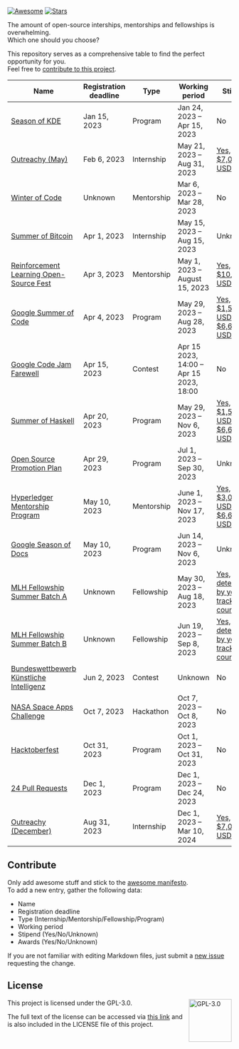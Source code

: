 [![Awesome](https://awesome.re/badge.svg)](https://awesome.re)
[![Stars](https://img.shields.io/github/stars/WebSnke/Open-Source-Opportunity?style=flat)](https://github.com/WebSnke/Open-Source-Opportunity-2023/stargazers)

The amount of open-source interships, mentorships and fellowships is overwhelming.\
Which one should you choose?

This repository serves as a comprehensive table to find the perfect opportunity for you.\
Feel free to [contribute to this project](#contribute).

| Name | Registration deadline | Type | Working period | Stipend | Awards |
| ---- | --------------------- | ---- | -------------- | ------- | ------ |
| [Season of KDE](https://season.kde.org/) | Jan 15, 2023 | Program | Jan 24, 2023 – Apr 15, 2023 | No | [Yes, certificates and merchandise](https://season.kde.org/) |
| [Outreachy (May)](https://www.outreachy.org/) | Feb 6, 2023 | Internship | May 21, 2023 – Aug 31, 2023 | [Yes, $7,000 USD](https://www.outreachy.org/) | Unknown |
| [Winter of Code](https://winterofcode.com/) | Unknown | Mentorship | Mar 6, 2023 – Mar 28, 2023 | No | Unknown |
| [Summer of Bitcoin](https://www.summerofbitcoin.org) | Apr 1, 2023 | Internship | May 15, 2023 – Aug 15, 2023 | Unknown | [Yes, jobs and internships](https://guide.summerofbitcoin.org/about/what-is-summer-of-bitcoin) |
| [Reinforcement Learning Open-Source Fest](https://www.microsoft.com/en-us/research/academic-program/rl-open-source-fest/) | Apr 3, 2023 | Mentorship | May 1, 2023 – August 15, 2023 | [Yes, $10,000 USD](https://www.microsoft.com/en-us/research/academic-program/rl-open-source-fest/) | Unknown |
| [Google Summer of Code](https://summerofcode.withgoogle.com/) | Apr 4, 2023 | Program | May 29, 2023 – Aug 28, 2023 | [Yes, $1,500 USD – $6,600 USD](https://developers.google.com/open-source/gsoc/help/student-stipends) | [Yes, merchandise](https://cdn-media-1.freecodecamp.org/images/1*qWTY0E_77KOG2DNlaYai9Q.png) |
| [Google Code Jam Farewell](https://codingcompetitions.withgoogle.com/codejam) | Apr 15, 2023 | Contest | Apr 15 2023, 14:00 – Apr 15 2023, 18:00 | No | [Yes, $15,000 USD](https://codingcompetitions.withgoogle.com/codejam/about/) |
| [Summer of Haskell](https://summer.haskell.org/) | Apr 20, 2023 | Program | May 29, 2023 – Nov 6, 2023 | [Yes, $1,500 USD – $6,600 USD](https://summer.haskell.org/stipend.html) | Unknown |
| [Open Source Promotion Plan](https://summer-ospp.ac.cn/) | Apr 29, 2023 | Program | Jul 1, 2023 – Sep 30, 2023 | Unknown | Unknown |
| [Hyperledger Mentorship Program](https://wiki.hyperledger.org/display/INTERN/Hyperledger+Mentorship+Program) | May 10, 2023 | Mentorship | June 1, 2023 – Nov 17, 2023 | [Yes, $3,000 USD – $6,600 USD](https://wiki.hyperledger.org/display/INTERN/Hyperledger+Mentorship+Program#HyperledgerMentorshipProgram-MenteeStipend) | Unknown |
| [Google Season of Docs](https://developers.google.com/season-of-docs) | May 10, 2023 | Program | Jun 14, 2023 – Nov 6, 2023 | Unknown | Unknown |
| [MLH Fellowship Summer Batch A](https://fellowship.mlh.io/) | Unknown | Fellowship | May 30, 2023 – Aug 18, 2023 | [Yes, determined by your track and country](https://help.mlh.io/en/content/is-there-a-stipend-for-participation-in-the-program?ref=search) | Unknown |
| [MLH Fellowship Summer Batch B](https://fellowship.mlh.io/) | Unknown | Fellowship | Jun 19, 2023 – Sep 8, 2023 | [Yes, determined by your track and country](https://help.mlh.io/en/content/is-there-a-stipend-for-participation-in-the-program?ref=search) | Unknown |
| [Bundeswettbewerb Künstliche Intelligenz](https://www.bw-ki.de/) | Jun 2, 2023 | Contest | Unknown | No | [Yes, 500€ – 2000€](https://www.bw-ki.de/preise) |
| [NASA Space Apps Challenge](https://www.spaceappschallenge.org/) | Oct 7, 2023 | Hackathon | Oct 7, 2023 – Oct 8, 2023 | No | No |
| [Hacktoberfest](https://hacktoberfest.com/participation/) | Oct 31, 2023 | Program | Oct 1, 2023 – Oct 31, 2023 | No | [Yes, merchandise or tree](https://hacktoberfest.com/participation/#faqs) |
| [24 Pull Requests](https://24pullrequests.com/) | Dec 1, 2023 | Program | Dec 1, 2023 – Dec 24, 2023 | No | Unknown |
| [Outreachy (December)](https://www.outreachy.org/) | Aug 31, 2023 | Internship | Dec 1, 2023 – Mar 10, 2024 | [Yes, $7,000 USD](https://www.outreachy.org/) | Unknown |

## Contribute

Only add awesome stuff and stick to the [awesome manifesto](https://github.com/sindresorhus/awesome/blob/main/awesome.md).\
To add a new entry, gather the following data:

- Name
- Registration deadline
- Type (Internship/Mentorship/Fellowship/Program)
- Working period
- Stipend (Yes/No/Unknown)
- Awards (Yes/No/Unknown)

If you are not familiar with editing Markdown files, just submit a [new issue](https://github.com/WebSnke/Open-Source-Opportunity-2023/issues/new/choose) requesting the change.

## License

<a href="https://opensource.org/license/gpl-3-0/">
  <img align="right" height="96" alt="GPL-3.0" src="https://upload.wikimedia.org/wikipedia/commons/9/93/GPLv3_Logo.svg" />
</a>

This project is licensed under the GPL-3.0.

The full text of the license can be accessed via [this link](https://opensource.org/license/gpl-3-0/) and is also included in the LICENSE file of this project.
